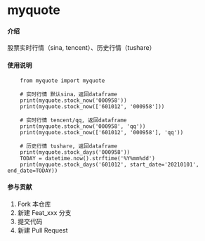 # myquote

#### 介绍
股票实时行情（sina, tencent）、历史行情（tushare）

#### 使用说明

        from myquote import myquote

        # 实时行情 默认sina，返回dataframe
        print(myquote.stock_now('000958'))
        print(myquote.stock_now(['601012', '000958']))

        # 实时行情 tencent/qq, 返回dataframe
        print(myquote.stock_now('000958', 'qq'))
        print(myquote.stock_now(['601012', '000958'], 'qq'))

        # 历史行情 tushare, 返回dataframe
        print(myquote.stock_days('000958'))
        TODAY = datetime.now().strftime('%Y%mm%dd')
        print(myquote.stock_days('601012', start_date='20210101', end_date=TODAY))

#### 参与贡献

1.  Fork 本仓库
2.  新建 Feat_xxx 分支
3.  提交代码
4.  新建 Pull Request

